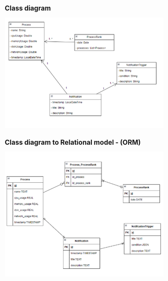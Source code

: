 ## Class diagram

![alt text](image.png)

## Class diagram to Relational model - (ORM)

![alt text](image-1.png)